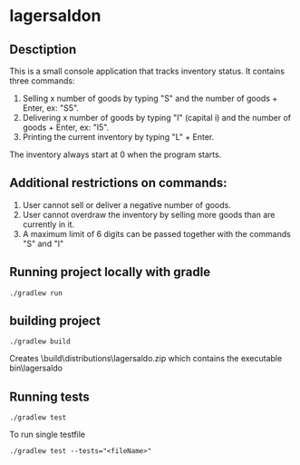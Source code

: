 # lagersaldon

## Desctiption
This is a small console application that tracks inventory status.
It contains three commands:
1. Selling x number of goods by typing "S" and the number of goods + Enter, ex: "S5".
2. Delivering x number of goods by typing "I" (capital i) and the number of goods + Enter, ex: "I5".
3. Printing the current inventory by typing "L" + Enter.

The inventory always start at 0 when the program starts.

## Additional restrictions on commands:
1. User cannot sell or deliver a negative number of goods.
2. User cannot overdraw the inventory by selling more goods than are currently in it.
3. A maximum limit of 6 digits can be passed together with the commands "S" and "I"

## Running project locally with gradle
    ./gradlew run

## building project
    ./gradlew build
Creates \build\distributions\lagersaldo.zip 
which contains the executable bin\lagersaldo

## Running tests
    ./gradlew test

To run single testfile

    ./gradlew test --tests="<fileName>"


